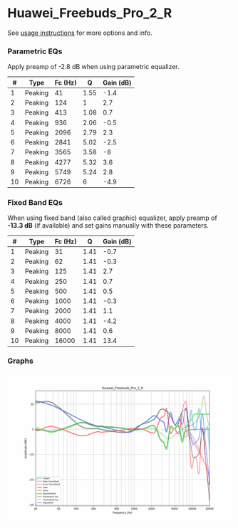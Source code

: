 # Huawei_Freebuds_Pro_2_R
See [usage instructions](https://github.com/jaakkopasanen/AutoEq#usage) for more options and info.

### Parametric EQs
Apply preamp of -2.8 dB when using parametric equalizer.

|   # | Type    |   Fc (Hz) |    Q |   Gain (dB) |
|-----|---------|-----------|------|-------------|
|   1 | Peaking |        41 | 1.55 |        -1.4 |
|   2 | Peaking |       124 | 1    |         2.7 |
|   3 | Peaking |       413 | 1.08 |         0.7 |
|   4 | Peaking |       936 | 2.06 |        -0.5 |
|   5 | Peaking |      2096 | 2.79 |         2.3 |
|   6 | Peaking |      2841 | 5.02 |        -2.5 |
|   7 | Peaking |      3565 | 3.58 |        -8   |
|   8 | Peaking |      4277 | 5.32 |         3.6 |
|   9 | Peaking |      5749 | 5.24 |         2.8 |
|  10 | Peaking |      6726 | 6    |        -4.9 |

### Fixed Band EQs
When using fixed band (also called graphic) equalizer, apply preamp of **-13.3 dB** (if available) and set gains manually with these parameters.

|   # | Type    |   Fc (Hz) |    Q |   Gain (dB) |
|-----|---------|-----------|------|-------------|
|   1 | Peaking |        31 | 1.41 |        -0.7 |
|   2 | Peaking |        62 | 1.41 |        -0.3 |
|   3 | Peaking |       125 | 1.41 |         2.7 |
|   4 | Peaking |       250 | 1.41 |         0.7 |
|   5 | Peaking |       500 | 1.41 |         0.5 |
|   6 | Peaking |      1000 | 1.41 |        -0.3 |
|   7 | Peaking |      2000 | 1.41 |         1.1 |
|   8 | Peaking |      4000 | 1.41 |        -4.2 |
|   9 | Peaking |      8000 | 1.41 |         0.6 |
|  10 | Peaking |     16000 | 1.41 |        13.4 |

### Graphs
![](./Huawei_Freebuds_Pro_2_R.png)
